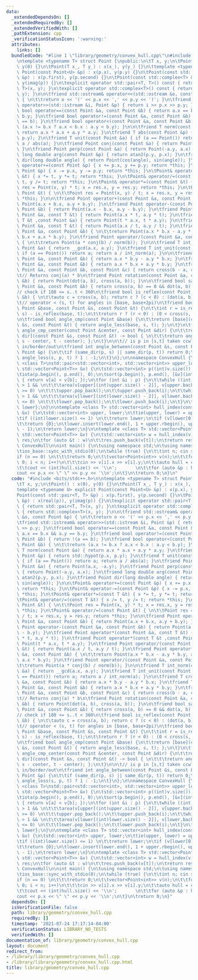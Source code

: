 ```yaml
---
data:
  _extendedDependsOn: []
  _extendedRequiredBy: []
  _extendedVerifiedWith: []
  _pathExtension: cpp
  _verificationStatusIcon: ':warning:'
  attributes:
    links: []
  bundledCode: "#line 1 \"library/geometry/convex_hull.cpp\"\n#include <bits/stdc++.h>\n\
    \ntemplate <typename T> struct Point {\npublic:\n\tT x, y;\n\tPoint() : x(0),\
    \ y(0) {}\n\tPoint(T x_, T y_) : x(x_), y(y_) {}\n\ttemplate <typename U> explicit\
    \ Point(const Point<U> &p) : x(p.x), y(p.y) {}\n\tPoint(const std::pair<T, T>\
    \ &p) : x(p.first), y(p.second) {}\n\tPoint(const std::complex<T> &p) : x(real(p)),\
    \ y(imag(p)) {}\n\texplicit operator std::pair<T, T>() const { return std::pair<T,\
    \ T>(x, y); }\n\texplicit operator std::complex<T>() const { return std::complex<T>(x,\
    \ y); }\n\n\tfriend std::ostream& operator<<(std::ostream &o, const Point &p)\
    \ { \n\t\treturn o << '(' << p.x << ',' << p.y << ')'; }\n\tfriend std::istream&\
    \ operator>>(std::istream &i, Point &p) { return i >> p.x >> p.y; }\n\tfriend\
    \ bool operator==(const Point &a, const Point &b) { return a.x == b.x && a.y ==\
    \ b.y; }\n\tfriend bool operator!=(const Point &a, const Point &b) { return !(a\
    \ == b); }\n\tfriend bool operator<(const Point &a, const Point &b) { \n\t\treturn\
    \ (a.x != b.x ? a.x < b.x : a.y < b.y); }\n\n\tfriend T norm(const Point &a) {\
    \ return a.x * a.x + a.y * a.y; }\n\tfriend T abs(const Point &p) { return std::hypot(p.x,\
    \ p.y); }\n\tfriend T unit(const Point &a) { if (a == Point()) return a; return\
    \ a / abs(a); }\n\tfriend Point conj(const Point &a) { return Point(a.x, -a.y);\
    \ }\n\tfriend Point perp(const Point &a) { return Point(-a.y, a.x); }\n\tfriend\
    \ long double arg(const Point &p) { return atan2(p.y, p.x); }\n\tfriend Point\
    \ dir(long double angle) { return Point(cos(angle), sin(angle)); }\n\n\tPoint&\
    \ operator+=(const Point &p) { x += p.x, y += p.y; return *this; }\n\tPoint& operator-=(const\
    \ Point &p) { x -= p.x, y -= p.y; return *this; }\n\tPoint& operator*=(const T\
    \ &t) { x *= t, y *= t; return *this; }\n\tPoint& operator/=(const T &t) { x /=\
    \ t, y /= t; return *this; }\n\tPoint& operator*=(const Point &t) { \n\t\tPoint\
    \ res = Point(x, y) * t; x = res.x, y = res.y; return *this; }\n\tPoint& operator/=(const\
    \ Point &t) { \n\t\tPoint res = Point(x, y) / t; x = res.x, y = res.y; return\
    \ *this; }\n\n\tfriend Point operator+(const Point &a, const Point &b) { return\
    \ Point(a.x + b.x, a.y + b.y); }\n\tfriend Point operator-(const Point &a, const\
    \ Point &b) { return Point(a.x - b.x, a.y - b.y); }\n\tfriend Point operator*(const\
    \ Point &a, const T &t) { return Point(a.x * t, a.y * t); }\n\tfriend Point operator*(const\
    \ T &t ,const Point &a) { return Point(t * a.x, t * a.y); }\n\tfriend Point operator/(const\
    \ Point &a, const T &t) { return Point(a.x / t, a.y / t); }\n\tfriend Point operator*(const\
    \ Point &a, const Point &b) { \n\t\treturn Point(a.x * b.x - a.y * b.y, a.y *\
    \ b.x + a.x * b.y); }\n\tfriend Point operator/(const Point &a, const Point &b)\
    \ { \n\t\treturn Point(a * conj(b) / norm(b)); }\n\n\tfriend T int_norm(const\
    \ Point &a) { return __gcd(a.x, a.y); }\n\tfriend T int_unit(const Point &a) {\
    \ if (a == Point()) return a; return a / int_norm(a); }\n\n\tfriend T cross(const\
    \ Point &a, const Point &b) { return a.x * b.y - a.y * b.x; }\n\tfriend T dot(const\
    \ Point &a, const Point &b) { return a.x * b.x + a.y * b.y; }\n\tfriend T area(const\
    \ Point &a, const Point &b, const Point &c) { return cross(b - a, c - a); }\n\n\
    \t// Returns conj(a) * b\n\tfriend Point rotation(const Point &a, const Point\
    \ &b) { return Point(dot(a, b), cross(a, b)); }\n\n\tfriend bool same_dir(const\
    \ Point &a, const Point &b) { return cross(a, b) == 0 && dot(a, b) > 0; }\n\n\t\
    // check if 180 <= s..t < 360\n\tfriend bool is_reflex(const Point &a, const Point\
    \ &b) { \n\t\tauto c = cross(a, b); return c ? (c < 0) : (dot(a, b) < 0); }\n\n\
    \t// operator < (s, t) for angles in [base, base+2pi)\n\tfriend bool angle_less(const\
    \ Point &base, const Point &s, const Point &t) {\n\t\tint r = is_reflex(base,\
    \ s) - is_reflex(base, t);\n\t\treturn r ? (r < 0) : (0 < cross(s, t));\n\t}\n\
    \n\tfriend bool angle_cmp(const Point &base) {\n\t\treturn [base](const Point\
    \ &s, const Point &t) { return angle_less(base, s, t); };\n\t}\n\tfriend bool\
    \ angle_cmp_center(const Point &center, const Point &dir) {\n\t\treturn [center,\
    \ dir](const Point &s, const Point &t) -> bool { \n\t\t\treturn angle_less(dir,\
    \ s - center, t - center); };\n\t}\n\n\t// is p in [s,t] taken ccw? 1/0/-1 for\
    \ in/border/out\n\tfriend int angle_between(const Point &s, const Point &t, const\
    \ Point &p) {\n\t\tif (same_dir(p, s) || same_dir(p, t)) return 0;\n\t\treturn\
    \ angle_less(s, p, t) ? 1 : -1;\n\t}\n};\n\nnamespace ConvexHull {\n\ntemplate\
    \ <class T>\nstd::pair<std::vector<int>, std::vector<int>> upper_lower_hull(const\
    \ std::vector<Point<T>> &v) {\n\tstd::vector<int> p((int)v.size()), upper, lower;\n\
    \tiota(p.begin(), p.end(), 0);\n\tsort(p.begin(), p.end(), [&v](int a, int b)\
    \ { return v[a] < v[b]; });\n\tfor (int &i : p) {\n\t\twhile ((int)upper.size()\
    \ > 1 && \n\t\t\tarea(v[upper[(int)upper.size() - 2]], v[upper.back()], v[i])\
    \ >= 0) \n\t\t\tupper.pop_back();\n\t\tupper.push_back(i);\n\t\twhile ((int)lower.size()\
    \ > 1 && \n\t\t\tarea(v[lower[(int)lower.size() - 2]], v[lower.back()], v[i])\
    \ <= 0) \n\t\t\tlower.pop_back();\n\t\tlower.push_back(i);\n\t}\n\treturn {upper,\
    \ lower};\n}\n\ntemplate <class T> std::vector<int> hull_index(const std::vector<Point<T>>\
    \ &v) {\n\tstd::vector<int> upper, lower;\n\ttie(upper, lower) = upper_lower_hull(v);\n\
    \tif ((int)lower.size() <= 1) \n\t\treturn lower;\n\tif (v[lower[0]] == v[lower[1]])\n\
    \t\treturn {0};\n\tlower.insert(lower.end(), 1 + upper.rbegin(), upper.rend()\
    \ - 1);\n\treturn lower;\n}\n\ntemplate <class T> std::vector<Point<T>> convex_hull(const\
    \ std::vector<Point<T>> &v) {\n\tstd::vector<int> w = hull_index(v);\n\tstd::vector<Point<T>>\
    \ res;\n\tfor (auto &t : w)\n\t\tres.push_back(v[t]);\n\treturn res;\n}\n\n} //\
    \ ConvexHull\n\nint main() {\n\tusing namespace std;\n\tusing namespace ConvexHull;\n\
    \tios_base::sync_with_stdio(0);\n\twhile (true) {\n\t\tint n; cin >> n;\n\t\t\
    if (n == 0) \n\t\t\treturn 0;\n\t\tvector<Point<int>> v(n);\n\t\tfor (int i =\
    \ 0; i < n; i++)\n\t\t\tcin >> v[i].x >> v[i].y;\n\t\tauto hull = convex_hull(v);\n\
    \t\tcout << (int)hull.size() << '\\n';       \n\t\tfor (auto &p : hull)\n\t\t\t\
    cout << p.x << \" \" << p.y << '\\n';\n\t}\n\treturn 0;\n}\n"
  code: "#include <bits/stdc++.h>\n\ntemplate <typename T> struct Point {\npublic:\n\
    \tT x, y;\n\tPoint() : x(0), y(0) {}\n\tPoint(T x_, T y_) : x(x_), y(y_) {}\n\t\
    template <typename U> explicit Point(const Point<U> &p) : x(p.x), y(p.y) {}\n\t\
    Point(const std::pair<T, T> &p) : x(p.first), y(p.second) {}\n\tPoint(const std::complex<T>\
    \ &p) : x(real(p)), y(imag(p)) {}\n\texplicit operator std::pair<T, T>() const\
    \ { return std::pair<T, T>(x, y); }\n\texplicit operator std::complex<T>() const\
    \ { return std::complex<T>(x, y); }\n\n\tfriend std::ostream& operator<<(std::ostream\
    \ &o, const Point &p) { \n\t\treturn o << '(' << p.x << ',' << p.y << ')'; }\n\
    \tfriend std::istream& operator>>(std::istream &i, Point &p) { return i >> p.x\
    \ >> p.y; }\n\tfriend bool operator==(const Point &a, const Point &b) { return\
    \ a.x == b.x && a.y == b.y; }\n\tfriend bool operator!=(const Point &a, const\
    \ Point &b) { return !(a == b); }\n\tfriend bool operator<(const Point &a, const\
    \ Point &b) { \n\t\treturn (a.x != b.x ? a.x < b.x : a.y < b.y); }\n\n\tfriend\
    \ T norm(const Point &a) { return a.x * a.x + a.y * a.y; }\n\tfriend T abs(const\
    \ Point &p) { return std::hypot(p.x, p.y); }\n\tfriend T unit(const Point &a)\
    \ { if (a == Point()) return a; return a / abs(a); }\n\tfriend Point conj(const\
    \ Point &a) { return Point(a.x, -a.y); }\n\tfriend Point perp(const Point &a)\
    \ { return Point(-a.y, a.x); }\n\tfriend long double arg(const Point &p) { return\
    \ atan2(p.y, p.x); }\n\tfriend Point dir(long double angle) { return Point(cos(angle),\
    \ sin(angle)); }\n\n\tPoint& operator+=(const Point &p) { x += p.x, y += p.y;\
    \ return *this; }\n\tPoint& operator-=(const Point &p) { x -= p.x, y -= p.y; return\
    \ *this; }\n\tPoint& operator*=(const T &t) { x *= t, y *= t; return *this; }\n\
    \tPoint& operator/=(const T &t) { x /= t, y /= t; return *this; }\n\tPoint& operator*=(const\
    \ Point &t) { \n\t\tPoint res = Point(x, y) * t; x = res.x, y = res.y; return\
    \ *this; }\n\tPoint& operator/=(const Point &t) { \n\t\tPoint res = Point(x, y)\
    \ / t; x = res.x, y = res.y; return *this; }\n\n\tfriend Point operator+(const\
    \ Point &a, const Point &b) { return Point(a.x + b.x, a.y + b.y); }\n\tfriend\
    \ Point operator-(const Point &a, const Point &b) { return Point(a.x - b.x, a.y\
    \ - b.y); }\n\tfriend Point operator*(const Point &a, const T &t) { return Point(a.x\
    \ * t, a.y * t); }\n\tfriend Point operator*(const T &t ,const Point &a) { return\
    \ Point(t * a.x, t * a.y); }\n\tfriend Point operator/(const Point &a, const T\
    \ &t) { return Point(a.x / t, a.y / t); }\n\tfriend Point operator*(const Point\
    \ &a, const Point &b) { \n\t\treturn Point(a.x * b.x - a.y * b.y, a.y * b.x +\
    \ a.x * b.y); }\n\tfriend Point operator/(const Point &a, const Point &b) { \n\
    \t\treturn Point(a * conj(b) / norm(b)); }\n\n\tfriend T int_norm(const Point\
    \ &a) { return __gcd(a.x, a.y); }\n\tfriend T int_unit(const Point &a) { if (a\
    \ == Point()) return a; return a / int_norm(a); }\n\n\tfriend T cross(const Point\
    \ &a, const Point &b) { return a.x * b.y - a.y * b.x; }\n\tfriend T dot(const\
    \ Point &a, const Point &b) { return a.x * b.x + a.y * b.y; }\n\tfriend T area(const\
    \ Point &a, const Point &b, const Point &c) { return cross(b - a, c - a); }\n\n\
    \t// Returns conj(a) * b\n\tfriend Point rotation(const Point &a, const Point\
    \ &b) { return Point(dot(a, b), cross(a, b)); }\n\n\tfriend bool same_dir(const\
    \ Point &a, const Point &b) { return cross(a, b) == 0 && dot(a, b) > 0; }\n\n\t\
    // check if 180 <= s..t < 360\n\tfriend bool is_reflex(const Point &a, const Point\
    \ &b) { \n\t\tauto c = cross(a, b); return c ? (c < 0) : (dot(a, b) < 0); }\n\n\
    \t// operator < (s, t) for angles in [base, base+2pi)\n\tfriend bool angle_less(const\
    \ Point &base, const Point &s, const Point &t) {\n\t\tint r = is_reflex(base,\
    \ s) - is_reflex(base, t);\n\t\treturn r ? (r < 0) : (0 < cross(s, t));\n\t}\n\
    \n\tfriend bool angle_cmp(const Point &base) {\n\t\treturn [base](const Point\
    \ &s, const Point &t) { return angle_less(base, s, t); };\n\t}\n\tfriend bool\
    \ angle_cmp_center(const Point &center, const Point &dir) {\n\t\treturn [center,\
    \ dir](const Point &s, const Point &t) -> bool { \n\t\t\treturn angle_less(dir,\
    \ s - center, t - center); };\n\t}\n\n\t// is p in [s,t] taken ccw? 1/0/-1 for\
    \ in/border/out\n\tfriend int angle_between(const Point &s, const Point &t, const\
    \ Point &p) {\n\t\tif (same_dir(p, s) || same_dir(p, t)) return 0;\n\t\treturn\
    \ angle_less(s, p, t) ? 1 : -1;\n\t}\n};\n\nnamespace ConvexHull {\n\ntemplate\
    \ <class T>\nstd::pair<std::vector<int>, std::vector<int>> upper_lower_hull(const\
    \ std::vector<Point<T>> &v) {\n\tstd::vector<int> p((int)v.size()), upper, lower;\n\
    \tiota(p.begin(), p.end(), 0);\n\tsort(p.begin(), p.end(), [&v](int a, int b)\
    \ { return v[a] < v[b]; });\n\tfor (int &i : p) {\n\t\twhile ((int)upper.size()\
    \ > 1 && \n\t\t\tarea(v[upper[(int)upper.size() - 2]], v[upper.back()], v[i])\
    \ >= 0) \n\t\t\tupper.pop_back();\n\t\tupper.push_back(i);\n\t\twhile ((int)lower.size()\
    \ > 1 && \n\t\t\tarea(v[lower[(int)lower.size() - 2]], v[lower.back()], v[i])\
    \ <= 0) \n\t\t\tlower.pop_back();\n\t\tlower.push_back(i);\n\t}\n\treturn {upper,\
    \ lower};\n}\n\ntemplate <class T> std::vector<int> hull_index(const std::vector<Point<T>>\
    \ &v) {\n\tstd::vector<int> upper, lower;\n\ttie(upper, lower) = upper_lower_hull(v);\n\
    \tif ((int)lower.size() <= 1) \n\t\treturn lower;\n\tif (v[lower[0]] == v[lower[1]])\n\
    \t\treturn {0};\n\tlower.insert(lower.end(), 1 + upper.rbegin(), upper.rend()\
    \ - 1);\n\treturn lower;\n}\n\ntemplate <class T> std::vector<Point<T>> convex_hull(const\
    \ std::vector<Point<T>> &v) {\n\tstd::vector<int> w = hull_index(v);\n\tstd::vector<Point<T>>\
    \ res;\n\tfor (auto &t : w)\n\t\tres.push_back(v[t]);\n\treturn res;\n}\n\n} //\
    \ ConvexHull\n\nint main() {\n\tusing namespace std;\n\tusing namespace ConvexHull;\n\
    \tios_base::sync_with_stdio(0);\n\twhile (true) {\n\t\tint n; cin >> n;\n\t\t\
    if (n == 0) \n\t\t\treturn 0;\n\t\tvector<Point<int>> v(n);\n\t\tfor (int i =\
    \ 0; i < n; i++)\n\t\t\tcin >> v[i].x >> v[i].y;\n\t\tauto hull = convex_hull(v);\n\
    \t\tcout << (int)hull.size() << '\\n';       \n\t\tfor (auto &p : hull)\n\t\t\t\
    cout << p.x << \" \" << p.y << '\\n';\n\t}\n\treturn 0;\n}"
  dependsOn: []
  isVerificationFile: false
  path: library/geometry/convex_hull.cpp
  requiredBy: []
  timestamp: '2021-07-24 17:17:14-04:00'
  verificationStatus: LIBRARY_NO_TESTS
  verifiedWith: []
documentation_of: library/geometry/convex_hull.cpp
layout: document
redirect_from:
- /library/library/geometry/convex_hull.cpp
- /library/library/geometry/convex_hull.cpp.html
title: library/geometry/convex_hull.cpp
---
```

